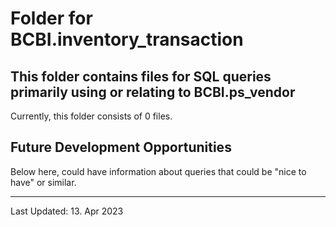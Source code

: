 # Folder for BCBI.inventory_transaction
This folder contains files for SQL queries primarily using or relating to BCBI.ps_vendor
-------------------------------------------
Currently, this folder consists of 0 files.












Future Development Opportunities
-----------------------------------------
Below here, could have information about queries that could be "nice to have" or similar.  

-----------------------------------------
Last Updated: 13. Apr 2023